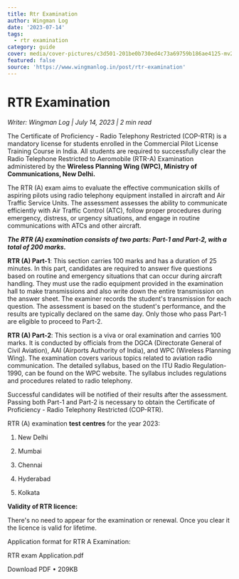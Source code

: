 ```yaml
---
title: Rtr Examination
author: Wingman Log
date: '2023-07-14'
tags:
  - rtr examination
category: guide
cover: media/cover-pictures/c3d501-201be0b730ed4c73a69759b186ae4125-mv2-c249ebc7.jpg
featured: false
source: 'https://www.wingmanlog.in/post/rtr-examination'
---
```


# RTR Examination

*Writer: Wingman Log | July 14, 2023 | 2 min read*

The Certificate of Proficiency - Radio Telephony Restricted (COP-RTR) is a mandatory license for students enrolled in the Commercial Pilot License Training Course in India. All students are required to successfully clear the Radio Telephone Restricted to Aeromobile (RTR-A) Examination administered by the **Wireless Planning Wing (WPC), Ministry of Communications, New Delhi.**

The RTR (A) exam aims to evaluate the effective communication skills of aspiring pilots using radio telephony equipment installed in aircraft and Air Traffic Service Units. The assessment assesses the ability to communicate efficiently with Air Traffic Control (ATC), follow proper procedures during emergency, distress, or urgency situations, and engage in routine communications with ATCs and other aircraft.  

***The RTR (A) examination consists of two parts: Part-1 and Part-2, with a total of 200 marks.***

**RTR (A) Part-1**: This section carries 100 marks and has a duration of 25 minutes. In this part, candidates are required to answer five questions based on routine and emergency situations that can occur during aircraft handling. They must use the radio equipment provided in the examination hall to make transmissions and also write down the entire transmission on the answer sheet. The examiner records the student's transmission for each question. The assessment is based on the student's performance, and the results are typically declared on the same day. Only those who pass Part-1 are eligible to proceed to Part-2.

**RTR (A) Part-2**: This section is a viva or oral examination and carries 100 marks. It is conducted by officials from the DGCA (Directorate General of Civil Aviation), AAI (Airports Authority of India), and WPC (Wireless Planning Wing). The examination covers various topics related to aviation radio communication. The detailed syllabus, based on the ITU Radio Regulation-1990, can be found on the WPC website. The syllabus includes regulations and procedures related to radio telephony.

Successful candidates will be notified of their results after the assessment. Passing both Part-1 and Part-2 is necessary to obtain the Certificate of Proficiency - Radio Telephony Restricted (COP-RTR).

RTR (A) examination **test centres** for the year 2023:

1.  New Delhi
    
2.  Mumbai
    
3.  Chennai
    
4.  Hyderabad
    
5.  Kolkata

**Validity of RTR licence:**

There's no need to appear for the examination or renewal. Once you clear it the licence is valid for lifetime.

Application format for RTR A Examination:  

RTR exam Application.pdf

Download PDF • 209KB
